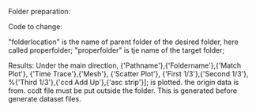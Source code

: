 Folder preparation:


Code to change:

"folderlocation" is the name of parent folder of the desired folder, here called properfolder;
"properfolder" is tje name of the target folder;

Results:
  Under the main direction, {'Pathname'},{'Foldername'},{'Match Plot'}, {'Time Trace'},{'Mesh'}, {'Scatter Plot'}, {'First 1/3'},{'Second 1/3'},
%{'Third 1/3'},{'ccd Add Up'},{'asc strip'}]; is plotted. the origin data is from. ccdt file must be put outside the folder. This is generated before generate dataset files.
